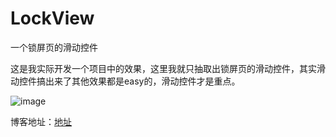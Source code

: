 # LockView
一个锁屏页的滑动控件

这是我实际开发一个项目中的效果，这里我就只抽取出锁屏页的滑动控件，其实滑动控件搞出来了其他效果都是easy的，滑动控件才是重点。


![image](https://github.com/jjq3/LockView/blob/master/screenshot/锁屏页滑动控件1.gif)

博客地址：[地址](http://blog.csdn.net/jieqiang3/article/details/68066805)

